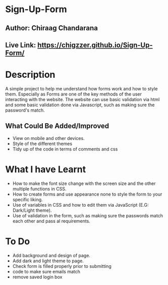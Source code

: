 # Sign-Up-Form
## Author: Chiraag Chandarana
## Live Link: https://chigzzer.github.io/Sign-Up-Form/

# Description  
A simple project to help me understand how forms work and how to style them. Especially as Forms are one of the key methods of the user interacting with the website. The website can use basic validation via html and some basic validation done via Javascript, such as making sure the password's match.

## What Could Be Added/Improved
* View on mobile and other devices.
* Style of the different themes
* Tidy up of the code in terms of comments and css 


# What I have Learnt
* How to make the font size change with the screen size and the other multiple functions in CSS.
* How to create forms and use appearance none to style the form to your specific liking.
* Use of variables in CSS and how to edit them via JavaScript (E.G: Dark/Light theme).
* Use of validation in the form, such as making sure the passwords match each other and pass al requirements.



# To Do
* Add background and design of page.
* Add dark and light theme to page.
* Check form is filled properly prior to submitting
* code to make sure emails match
* remove saved login box